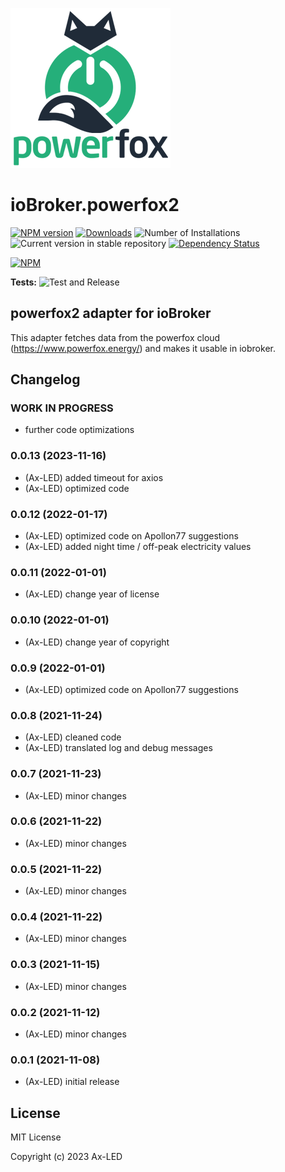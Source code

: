 ![Logo](admin/powerfox2.png)
# ioBroker.powerfox2

[![NPM version](https://img.shields.io/npm/v/iobroker.powerfox2.svg)](https://www.npmjs.com/package/iobroker.powerfox2)
[![Downloads](https://img.shields.io/npm/dm/iobroker.powerfox2.svg)](https://www.npmjs.com/package/iobroker.powerfox2)
![Number of Installations](https://iobroker.live/badges/powerfox2-installed.svg)
![Current version in stable repository](https://iobroker.live/badges/powerfox2-stable.svg)
[![Dependency Status](https://img.shields.io/david/ax-led/iobroker.powerfox2.svg)](https://david-dm.org/ax-led/iobroker.powerfox2)

[![NPM](https://nodei.co/npm/iobroker.powerfox2.png?downloads=true)](https://nodei.co/npm/iobroker.powerfox2/)

**Tests:** ![Test and Release](https://github.com/ax-led/ioBroker.powerfox2/workflows/Test%20and%20Release/badge.svg)

## powerfox2 adapter for ioBroker

This adapter fetches data from the powerfox cloud (https://www.powerfox.energy/) and makes it usable in iobroker.

## Changelog
<!--
	Placeholder for the next version (at the beginning of the line):
	### **WORK IN PROGRESS**
-->
### **WORK IN PROGRESS**
- further code optimizations
### 0.0.13 (2023-11-16)
-   (Ax-LED) added timeout for axios
-   (Ax-LED) optimized code

### 0.0.12 (2022-01-17)
-   (Ax-LED) optimized code on Apollon77 suggestions
-   (Ax-LED) added night time / off-peak electricity values

### 0.0.11 (2022-01-01)
-	(Ax-LED) change year of license

### 0.0.10 (2022-01-01)
-	(Ax-LED) change year of copyright

### 0.0.9 (2022-01-01)
-	(Ax-LED) optimized code on Apollon77 suggestions

### 0.0.8 (2021-11-24)
-   (Ax-LED) cleaned code
-   (Ax-LED) translated log and debug messages

### 0.0.7 (2021-11-23)
* (Ax-LED) minor changes

### 0.0.6 (2021-11-22)
* (Ax-LED) minor changes

### 0.0.5 (2021-11-22)
* (Ax-LED) minor changes

### 0.0.4 (2021-11-22)
* (Ax-LED) minor changes

### 0.0.3 (2021-11-15)
* (Ax-LED) minor changes

### 0.0.2 (2021-11-12)
* (Ax-LED) minor changes

### 0.0.1 (2021-11-08)
* (Ax-LED) initial release

## License
MIT License

Copyright (c) 2023 Ax-LED
